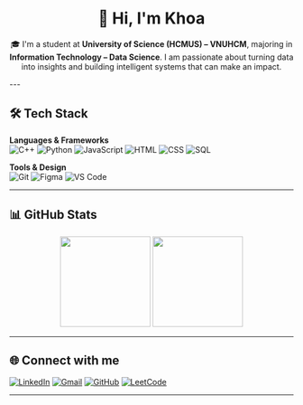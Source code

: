 <h1 align="center">👋 Hi, I'm Khoa</h1>

<p align="center">
  🎓 I'm a student at <b>University of Science (HCMUS) – VNUHCM</b>, majoring in <b>Information Technology – Data Science</b>. I am passionate about turning data into insights and building intelligent systems that can make an impact.  
</p>
---

## 🛠 Tech Stack

**Languages & Frameworks**  
![C++](https://img.shields.io/badge/C++-00599C?logo=cplusplus&logoColor=white)
![Python](https://img.shields.io/badge/Python-3776AB?logo=python&logoColor=white)
![JavaScript](https://img.shields.io/badge/JavaScript-F7DF1E?logo=javascript&logoColor=black)
![HTML](https://img.shields.io/badge/HTML5-E34F26?logo=html5&logoColor=white)
![CSS](https://img.shields.io/badge/CSS3-1572B6?logo=css3&logoColor=white)
![SQL](https://img.shields.io/badge/SQL-336791?logo=postgresql&logoColor=white)

**Tools & Design**  
![Git](https://img.shields.io/badge/Git-F05032?logo=git&logoColor=white)
![Figma](https://img.shields.io/badge/Figma-F24E1E?logo=figma&logoColor=white)
![VS Code](https://img.shields.io/badge/VSCode-0078D4?logo=visual-studio-code&logoColor=white)

---

## 📊 GitHub Stats
<p align="center">
  <img src="https://github-readme-stats.vercel.app/api?username=your-username&show_icons=true&theme=radical" height="160"/>
  <img src="https://github-readme-stats.vercel.app/api/top-langs/?username=your-username&layout=compact&theme=radical" height="160"/>
</p>

---

## 🌐 Connect with me
[![LinkedIn](https://img.shields.io/badge/LinkedIn-blue?logo=linkedin&logoColor=white)](https://www.linkedin.com/in/minh-khoa-th%C3%A1i-88a990381/)
[![Gmail](https://img.shields.io/badge/Gmail-red?logo=gmail&logoColor=white)](mailto:thaiminhkhoa005@gmail.com)
[![GitHub](https://img.shields.io/badge/GitHub-black?logo=github&logoColor=white)](https://github.com/minhkhoa23)
[![LeetCode](https://img.shields.io/badge/LeetCode-FFA116?logo=leetcode&logoColor=white)](https://leetcode.com/u/ThaiMinhKhoa/)

---



<!--
**minhkhoa23/minhkhoa23** is a ✨ _special_ ✨ repository because its `README.md` (this file) appears on your GitHub profile.

Here are some ideas to get you started:

- 🔭 I’m currently working on ...
- 🌱 I’m currently learning ...
- 👯 I’m looking to collaborate on ...
- 🤔 I’m looking for help with ...
- 💬 Ask me about ...
- 📫 How to reach me: ...
- 😄 Pronouns: ...
- ⚡ Fun fact: ...
-->
